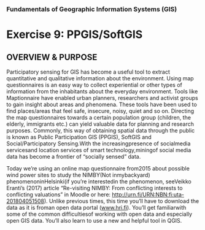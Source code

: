 ### Fundamentals of Geographic Information Systems (GIS)

# Exercise 9: PPGIS/SoftGIS

## OVERVIEW & PURPOSE

Participatory sensing for GIS has become a useful tool to extract quantitative and qualitative information
about the environment. Using map questionnaires is an easy way to collect experiential or other types of
information from the inhabitants about the everyday environment. Tools like Maptionnaire have enabled
urban planners, researchers and activist groups to gain insight about areas and phenomena. These tools
have been used to find places/areas that feel safe, insecure, noisy, quiet and so on. Directing the map
questionnaires towards a certain population group (children, the elderly, immigrants etc.) can yield
valuable data for planning and research purposes. Commonly, this way of obtaining spatial data through
the public is known as Public Participation GIS (PPGIS), SoftGIS and Social/Participatory Sensing.With
the increasingpresence of socialmedia servicesand location services of smart technology,miningof social
media data has become a frontier of “socially sensed” data.

Today we’re using an online map questionnaire from2015 about possible wind power sites to study the
NIMBY(Not inmybackyard) phenomenoninHelsinki(if you’re interestedin the phenomenon, seeVeikko
Eranti’s (2017) article “Re-visiting NIMBY: From conflicting interests to conflicting valuations” in Moodle
or here: http://urn.fi/URN:NBN:fi:uta-201804051508). Unlike previous times, this time you’ll have to
download the data as it is froman open data portal (www.hri.fi). You’ll get familiarwith some of the
common difficultiesof working with open data and especially open GIS data. You’ll also learn to use a
new and helpful tool in QGIS.
<!--stackedit_data:
eyJoaXN0b3J5IjpbLTIwMjk2MjM4NzJdfQ==
-->